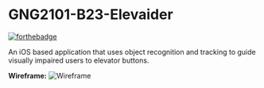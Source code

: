 # GNG2101-B23-Elevaider

[![forthebadge](https://forthebadge.com/images/badges/made-with-swift.svg)](https://forthebadge.com)

An iOS based application that uses object recognition and tracking to guide visually impaired users to elevator buttons.

**Wireframe:**
![Wireframe](https://github.com/thuyvi-le/GNG2101/blob/main/Image/wireframe.png?raw=true)
